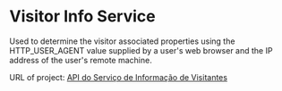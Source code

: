 #  Visitor Info Service
<p>Used to determine the visitor associated properties using the HTTP_USER_AGENT value supplied by a user's web browser and the IP address of the user's remote machine.</p>
<p>URL of project: <a target="_blank" href="http://www.robsonmartins.com/service/docs/visitor.php">API do Serviço de Informação de Visitantes</a></p>
